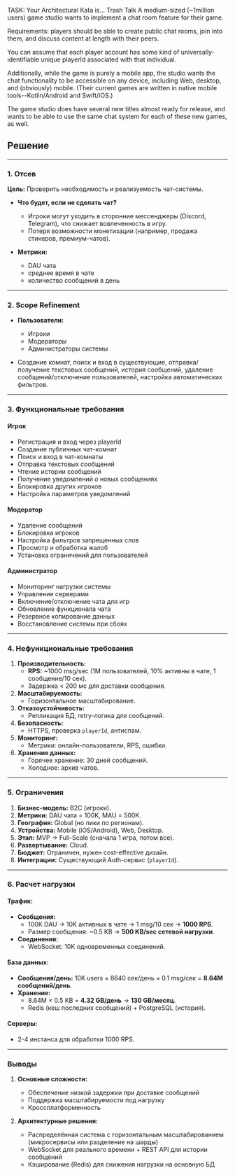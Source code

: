 TASK:
Your Architectural Kata is...
Trash Talk
A medium-sized (~1million users) game studio wants to implement a chat room feature for their game.

Requirements: players should be able to create public chat rooms, join into them, and discuss content at length with their peers.

You can assume that each player account has some kind of universally-identifiable unique playerId associated with that individual.

Additionally, while the game is purely a mobile app, the studio wants the chat functionality to be accessible on any device, including Web, desktop, and (obviously) mobile. (Their current games are written in native mobile tools--Kotlin/Android and Swift/iOS.)

The game studio does have several new titles almost ready for release, and wants to be able to use the same chat system for each of these new games, as well.

## **Решение**

---

### **1. Отсев**  
**Цель:** Проверить необходимость и реализуемость чат-системы.  

- **Что будет, если не сделать чат?**  
  - Игроки могут уходить в сторонние мессенджеры (Discord, Telegram), что снижает вовлеченность в игру.  
  - Потеря возможности монетизации (например, продажа стикеров, премиум-чатов).  
 
- **Метрики:**
  - DAU чата
  - среднее время в чате
  - количество сообщений в день 

---

### **2. Scope Refinement**  
- **Пользователи:**  
  - Игроки
  - Модераторы
  - Администраторы системы

- Создание комнат, поиск и вход в существующие, отправка/получение текстовых сообщений, история сообщений, удаление сообщений/отключение пользователей, настройка автоматических фильтров.

---

### **3. Функциональные требования**  

#### **Игрок**
- Регистрация и вход через playerId
- Создание публичных чат-комнат
- Поиск и вход в чат-комнаты
- Отправка текстовых сообщений
- Чтение истории сообщений
- Получение уведомлений о новых сообщениях
- Блокировка других игроков
- Настройка параметров уведомлений

#### **Модератор**
- Удаление сообщений
- Блокировка игроков
- Настройка фильтров запрещенных слов
- Просмотр и обработка жалоб
- Установка ограничений для пользователей

#### **Администратор**
- Мониторинг нагрузки системы
- Управление серверами
- Включение/отключение чата для игр
- Обновление функционала чата
- Резервное копирование данных
- Восстановление системы при сбоях

---

### **4. Нефункциональные требования**  
1. **Производительность:**  
   - **RPS:** ~1000 msg/sec (1M пользователей, 10% активны в чате, 1 сообщение/10 сек).  
   - Задержка < 200 мс для доставки сообщения.  
2. **Масштабируемость:**  
   - Горизонтальное масштабирование.  
3. **Отказоустойчивость:**  
   - Репликация БД, retry-логика для сообщений.  
4. **Безопасность:**  
   - HTTPS, проверка `playerId`, антиспам.  
5. **Мониторинг:**  
   - Метрики: онлайн-пользователи, RPS, ошибки.  
6. **Хранение данных:**  
   - Горячее хранение: 30 дней сообщений.  
   - Холодное: архив чатов.  

---

### **5. Ограничения**  
1. **Бизнес-модель:** B2C (игроки).  
2. **Метрики:** DAU чата = 100K, MAU = 500K.  
3. **География:** Global (но пики по регионам).  
4. **Устройства:** Mobile (iOS/Android), Web, Desktop.  
5. **Этап:** MVP → Full-Scale (сначала 1 игра, потом все).  
6. **Развертывание:** Cloud.  
7. **Бюджет:** Ограничен, нужен cost-effective дизайн.  
8. **Интеграции:** Существующий Auth-сервис (`playerId`).  

---

### **6. Расчет нагрузки**  
#### **Трафик:**  
- **Сообщения:**  
  - 100K DAU → 10K активных в чате → 1 msg/10 сек → **1000 RPS**.  
  - Размер сообщения: ~0.5 KB → **500 KB/sec сетевой нагрузки**.  
- **Соединения:**  
  - WebSocket: 10K одновременных соединений.  

#### **База данных:**  
- **Сообщения/день:** 10K users × 8640 сек/день × 0.1 msg/сек = **8.64M сообщений/день**.  
- **Хранение:**  
  - 8.64M × 0.5 KB = **4.32 GB/день** → **130 GB/месяц**.  
  - Redis (кеш последних сообщений) + PostgreSQL (история).  

#### **Серверы:**  
- 2-4 инстанса для обработки 1000 RPS.  

---

### **Выводы**  

1. **Основные сложности:**  
   - Обеспечение низкой задержки при доставке сообщений  
   - Поддержка масштабируемости под нагрузку
   - Кроссплатформенность

2. **Архитектурные решения:**  
   - Распределённая система с горизонтальным масштабированием (микросервисы или разделение на шарды)  
   - WebSocket для реального времени + REST API для истории сообщений  
   - Кэширование (Redis) для снижения нагрузки на основную БД  
